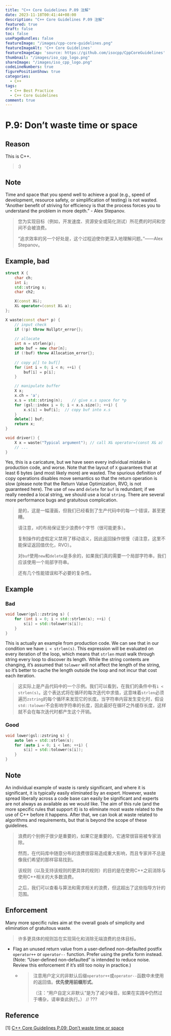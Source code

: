 ```yaml
---
title: "C++ Core Guidelines P.09 注解"
date: 2023-11-18T00:41:44+08:00
description: "C++ Core Guidelines P.09 注解"
featured: true
draft: false
toc: false
usePageBundles: false
featureImage: "/images/cpp-core-guidelines.png"
featureImageAlt: 'C++ Core Guidelines'
featureImageCap: 'source: https://github.com/isocpp/CppCoreGuidelines'
thumbnail: "/images/iso_cpp_logo.png"
shareImage: "/images/iso_cpp_logo.png"
codeLineNumbers: true
figurePositionShow: true
categories:
  - C++
tags:
  - C++ Best Practice
  - C++ Core Guidelines
comment: true
---
```


# P.9: Don’t waste time or space

## Reason

This is C++.

> :)

## Note

Time and space that you spend well to achieve a goal (e.g., speed of development, resource safety, or simplification of testing) is not wasted. “Another benefit of striving for efficiency is that the process forces you to understand the problem in more depth.” - Alex Stepanov.

>您为实现目标（例如，开发速度、资源安全或简化测试）所花费的时间和空间不会被浪费。
>
>“追求效率的另一个好处是，这个过程迫使你更深入地理解问题。”——Alex Stepanov。

## Example, bad

```c++
struct X {
    char ch;
    int i;
    std::string s;
    char ch2;

    X(const X&);
    X& operator=(const X& a);
};

X waste(const char* p) {
    // input check
    if (!p) throw Nullptr_error{};
    
    // allocate
    int n = strlen(p);
    auto buf = new char[n];
    if (!buf) throw Allocation_error{};
    
    // copy p[] to buf[]
    for (int i = 0; i < n; ++i) {
        buf[i] = p[i];
    }

    // manipulate buffer
    X x;
    x.ch = 'a';
    x.s = std::string(n);    // give x.s space for *p
    for (gsl::index i = 0; i < x.s.size(); ++i) {
        x.s[i] = buf[i];  // copy buf into x.s
    }
    delete[] buf;
    return x;
}

void driver() {
    X x = waste("Typical argument"); // call X& operator=(const X& a)
    // ...
}
```

Yes, this is a caricature, but we have seen every individual mistake in production code, and worse. Note that the layout of `X` guarantees that at least 6 bytes (and most likely more) are wasted. The spurious definition of copy operations disables move semantics so that the return operation is slow (please note that the Return Value Optimization, RVO, is not guaranteed here). The use of `new` and `delete` for `buf` is redundant; if we really needed a local string, we should use a local `string`. There are several more performance bugs and gratuitous complication.

>是的，这是一幅漫画，但我们已经看到了生产代码中的每一个错误，甚至更糟。
>
>请注意，`X`的布局保证至少浪费6个字节（很可能更多）。
>
>复制操作的虚假定义禁用了移动语义，因此返回操作很慢（请注意，这里不能保证返回值优化，RVO）。
>
>对`buf`使用`new`和`delete`是多余的，如果我们真的需要一个局部字符串，我们应该使用一个局部字符串。
>
>还有几个性能错误和不必要的复杂性。

## Example

### Bad

```c++
void lower(gsl::zstring s) {
    for (int i = 0; i < std::strlen(s); ++i) {
        s[i] = std::tolower(s[i]);
    }
}
```

This is actually an example from production code. We can see that in our condition we have `i < strlen(s)`. This expression will be evaluated on every iteration of the loop, which means that `strlen` must walk through string every loop to discover its length. While the string contents are changing, it’s assumed that `tolower` will not affect the length of the string, so it’s better to cache the length outside the loop and not incur that cost each iteration.

> 这实际上是产品代码中的一个示例。我们可以看到，在我们的条件中有`i < strlen(s)`。这个表达式将在循环的每次迭代中求值，这意味着`strlen`必须遍历`zstring`的每个循环来发现它的长度。当字符串内容发生变化时，假设`std::tolower`不会影响字符串的长度，因此最好在循环之外缓存长度，这样就不会在每次迭代时都产生这个开销。

### Good

```c++
void lower(gsl::zstring s) {
    auto len = std::strlen(s);
    for (auto i = 0; i < len; ++i) {
        s[i] = std::tolower(s[i]);
    }
}
```

## Note

An individual example of waste is rarely significant, and where it is significant, it is typically easily eliminated by an expert. However, waste spread liberally across a code base can easily be significant and experts are not always as available as we would like. The aim of this rule (and the more specific rules that support it) is to eliminate most waste related to the use of C++ before it happens. After that, we can look at waste related to algorithms and requirements, but that is beyond the scope of these guidelines.

>浪费的个别例子很少是重要的，如果它是重要的，它通常很容易被专家消除。
>
>然而，在代码库中随意分布的浪费很容易造成重大影响，而且专家并不总是像我们希望的那样容易找到。
>
>该规则（以及支持该规则的更具体的规则）的目的是在使用C++之前消除与使用C++相关的大多数浪费。
>
>之后，我们可以查看与算法和需求相关的浪费，但这超出了这些指导方针的范围。

## Enforcement

Many more specific rules aim at the overall goals of simplicity and elimination of gratuitous waste.

> 许多更具体的规则旨在实现简化和消除无端浪费的总体目标。

- Flag an unused return value from a user-defined non-defaulted postfix `operator++` or `operator--` function. Prefer using the prefix form instead. (Note: “User-defined non-defaulted” is intended to reduce noise. Review this enforcement if it’s still too noisy in practice.)

  - > 注意用户定义的非默认后缀`operator++`或`operator--`函数中未使用的返回值。**优先使用前缀形式**。
    >
    > （注：“用户自定义非默认”是为了减少噪音。如果在实践中仍然过于嘈杂，请审查此执行。） // ???

## Reference

[1] [C++ Core Guidelines P.09: Don’t waste time or space](https://isocpp.github.io/CppCoreGuidelines/CppCoreGuidelines#p9-dont-waste-time-or-space)
